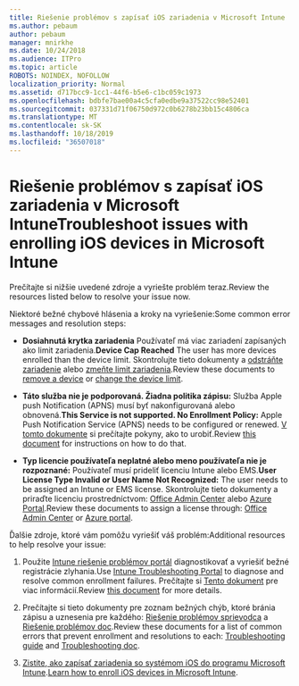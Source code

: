```yaml
---
title: Riešenie problémov s zapísať iOS zariadenia v Microsoft Intune
ms.author: pebaum
author: pebaum
manager: mnirkhe
ms.date: 10/24/2018
ms.audience: ITPro
ms.topic: article
ROBOTS: NOINDEX, NOFOLLOW
localization_priority: Normal
ms.assetid: d717bcc9-1cc1-44f6-b5e6-c1bc059c1973
ms.openlocfilehash: bdbfe7bae00a4c5cfa0edbe9a37522cc98e52401
ms.sourcegitcommit: 037331d71f06750d972c0b6278b23bb15c4806ca
ms.translationtype: MT
ms.contentlocale: sk-SK
ms.lasthandoff: 10/18/2019
ms.locfileid: "36507018"
---
```

# <a name="troubleshoot-issues-with-enrolling-ios-devices-in-microsoft-intune"></a><span data-ttu-id="c57a5-102">Riešenie problémov s zapísať iOS zariadenia v Microsoft Intune</span><span class="sxs-lookup"><span data-stu-id="c57a5-102">Troubleshoot issues with enrolling iOS devices in Microsoft Intune</span></span>

<span data-ttu-id="c57a5-103">Prečítajte si nižšie uvedené zdroje a vyriešte problém teraz.</span><span class="sxs-lookup"><span data-stu-id="c57a5-103">Review the resources listed below to resolve your issue now.</span></span> 
  
<span data-ttu-id="c57a5-104">Niektoré bežné chybové hlásenia a kroky na vyriešenie:</span><span class="sxs-lookup"><span data-stu-id="c57a5-104">Some common error messages and resolution steps:</span></span>
  
- <span data-ttu-id="c57a5-105">**Dosiahnutá krytka zariadenia** Používateľ má viac zariadení zapísaných ako limit zariadenia.</span><span class="sxs-lookup"><span data-stu-id="c57a5-105">**Device Cap Reached** The user has more devices enrolled than the device limit.</span></span> <span data-ttu-id="c57a5-106">Skontrolujte tieto dokumenty a [odstráňte zariadenie](https://docs.microsoft.com/intune/devices-wipe) alebo [zmeňte limit zariadenia](https://docs.microsoft.com/intune/enrollment-restrictions-set#set-device-limit-restrictions).</span><span class="sxs-lookup"><span data-stu-id="c57a5-106">Review these documents to [remove a device](https://docs.microsoft.com/intune/devices-wipe) or [change the device limit](https://docs.microsoft.com/intune/enrollment-restrictions-set#set-device-limit-restrictions).</span></span>
    
- <span data-ttu-id="c57a5-107">**Táto služba nie je podporovaná. Žiadna politika zápisu:** Služba Apple push Notification (APNS) musí byť nakonfigurovaná alebo obnovená.</span><span class="sxs-lookup"><span data-stu-id="c57a5-107">**This Service is not supported. No Enrollment Policy:** Apple Push Notification Service (APNS) needs to be configured or renewed.</span></span> <span data-ttu-id="c57a5-108">[V tomto dokumente](https://docs.microsoft.com/intune/apple-mdm-push-certificate-get) si prečítajte pokyny, ako to urobiť.</span><span class="sxs-lookup"><span data-stu-id="c57a5-108">Review [this document](https://docs.microsoft.com/intune/apple-mdm-push-certificate-get) for instructions on how to do that.</span></span> 
    
- <span data-ttu-id="c57a5-109">**Typ licencie používateľa neplatné alebo meno používateľa nie je rozpoznané:** Používateľ musí prideliť licenciu Intune alebo EMS.</span><span class="sxs-lookup"><span data-stu-id="c57a5-109">**User License Type Invalid or User Name Not Recognized:** The user needs to be assigned an Intune or EMS license.</span></span> <span data-ttu-id="c57a5-110">Skontrolujte tieto dokumenty a priraďte licenciu prostredníctvom: [Office Admin Center](https://docs.microsoft.com/intune/licenses-assign) alebo [Azure Portal](https://docs.microsoft.com/azure/active-directory/license-users-groups).</span><span class="sxs-lookup"><span data-stu-id="c57a5-110">Review these documents to assign a license through: [Office Admin Center](https://docs.microsoft.com/intune/licenses-assign) or [Azure portal](https://docs.microsoft.com/azure/active-directory/license-users-groups).</span></span>
    
<span data-ttu-id="c57a5-111">Ďalšie zdroje, ktoré vám pomôžu vyriešiť váš problém:</span><span class="sxs-lookup"><span data-stu-id="c57a5-111">Additional resources to help resolve your issue:</span></span>
  
1. <span data-ttu-id="c57a5-112">Použite [Intune riešenie problémov portál](https://devicemanagement.microsoft.com/#blade/Microsoft_Intune_DeviceSettings/TroubleshootBlade) diagnostikovať a vyriešiť bežné registrácie zlyhania.</span><span class="sxs-lookup"><span data-stu-id="c57a5-112">Use [Intune Troubleshooting Portal](https://devicemanagement.microsoft.com/#blade/Microsoft_Intune_DeviceSettings/TroubleshootBlade) to diagnose and resolve common enrollment failures.</span></span> <span data-ttu-id="c57a5-113">Prečítajte si [Tento dokument](https://docs.microsoft.com/intune/help-desk-operators) pre viac informácií.</span><span class="sxs-lookup"><span data-stu-id="c57a5-113">Review [this document](https://docs.microsoft.com/intune/help-desk-operators) for more details.</span></span> 
    
2. <span data-ttu-id="c57a5-114">Prečítajte si tieto dokumenty pre zoznam bežných chýb, ktoré bránia zápisu a uznesenia pre každého: [Riešenie problémov sprievodca](https://support.microsoft.com/help/4039809/troubleshooting-ios-device-enrollment-in-intune) a [Riešenie problémov doc](https://docs.microsoft.com/intune-classic/troubleshoot/troubleshoot-device-enrollment-in-intune).</span><span class="sxs-lookup"><span data-stu-id="c57a5-114">Review these documents for a list of common errors that prevent enrollment and resolutions to each: [Troubleshooting guide](https://support.microsoft.com/help/4039809/troubleshooting-ios-device-enrollment-in-intune) and [Troubleshooting doc](https://docs.microsoft.com/intune-classic/troubleshoot/troubleshoot-device-enrollment-in-intune).</span></span>
    
3. <span data-ttu-id="c57a5-115">[Zistite, ako zapísať zariadenia so systémom iOS do programu Microsoft Intune](https://docs.microsoft.com/intune/ios-enroll).</span><span class="sxs-lookup"><span data-stu-id="c57a5-115">[Learn how to enroll iOS devices in Microsoft Intune](https://docs.microsoft.com/intune/ios-enroll).</span></span>
    

